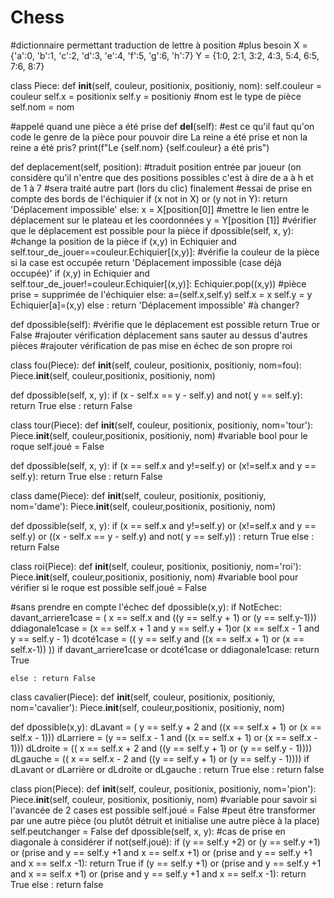 # Chess
#dictionnaire permettant traduction de lettre à position
#plus besoin 
X = {'a':0, 'b':1, 'c':2, 'd':3, 'e':4, 'f':5, 'g':6, 'h':7}
Y = {1:0, 2:1, 3:2, 4:3, 5:4, 6:5, 7:6, 8:7}

class Piece:
  def __init__(self, couleur, positionix, positioniy, nom):
    self.couleur = couleur
    self.x = positionix
    self.y = positioniy
    #nom est le type de pièce
    self.nom = nom
  
  #appelé quand une pièce a été prise
  def __del__(self):
    #est ce qu'il faut qu'on code le genre de la pièce pour pouvoir dire La reine a été prise et non la reine a été pris?
    print(f"Le {self.nom} {self.couleur} a été pris")
    
  def deplacement(self, position):
    #traduit position entrée par joueur (on considère qu'il n'entre que des positions possibles c'est à dire de a à h et de 1 à 7
    #sera traité autre part (lors du clic) finalement
    #essai de prise en compte des bords de l'échiquier
    if (x not in X) or (y not in Y):
      return 'Déplacement impossible'
    else:
      x = X[position[0]]  #mettre le lien entre le déplacement sur le plateau et les coordonnées 
      y = Y[position [1]]
    #vérifier que le déplacement est possible pour la pièce
    if dpossible(self, x, y):
      #change la position de la pièce
      if (x,y) in Echiquier and self.tour_de_jouer==couleur.Echiquier[(x,y)]:  #vérifie la couleur de la pièce si la case est occupée
        return 'Déplacement impossible (case déjà occupée)'
      if (x,y) in Echiquier and self.tour_de_jouer!=couleur.Echiquier[(x,y)]:
        Echiquier.pop((x,y))  #pièce prise = supprimée de l'échiquier
      else:
        a=(self.x,self.y)
        self.x = x
        self.y = y
        Echiquier[a]=(x,y)
    else : return 'Déplacement impossible' #à changer?
    
  def dpossible(self):
    #vérifie que le déplacement est possible
      return True or False
    #rajouter vérification déplacement sans sauter au dessus d'autres pièces
    #rajouter vérification de pas mise en échec de son propre roi
 
    
class fou(Piece):
  def __init__(self, couleur, positionix, positioniy, nom=fou):
    Piece.__init__(self, couleur,positionix, positioniy, nom)
  
  def dpossible(self, x, y):
    if (x - self.x == y - self.y) and not( y == self.y): 
      return True
    else : return False
    
    

class tour(Piece):
  def __init__(self, couleur, positionix, positioniy, nom='tour'):
    Piece.__init__(self, couleur,positionix, positioniy, nom)
    #variable bool pour le roque
    self.joué = False
  
  def dpossible(self, x, y):
    if (x == self.x and y!=self.y) or (x!=self.x and y == self.y): 
      return True
    else : return False
    

class dame(Piece):
  def __init__(self, couleur, positionix, positioniy, nom='dame'):
    Piece.__init__(self, couleur,positionix, positioniy, nom)
    
  def dpossible(self, x, y):
    if (x == self.x and y!=self.y) or (x!=self.x and y == self.y) or ((x - self.x == y - self.y) and not( y == self.y)) : 
      return True
    else : return False
    
class roi(Piece):
  def __init__(self, couleur, positionix, positioniy, nom='roi'):
    Piece.__init__(self, couleur,positionix, positioniy, nom)
    #variable bool pour vérifier si le roque est possible
    self.joué = False
  
  #sans prendre en compte l'échec
  def dpossible(x,y):
    if NotEchec:
      davant_arriere1case = ( x == self.x and ((y == self.y + 1) or (y == self.y-1)))
      ddiagonale1case = (x == self.x + 1 and y == self.y + 1)or (x == self.x - 1 and y == self.y - 1)
      dcoté1case = (( y == self.y and ((x == self.x + 1) or (x == self.x-1)) ))
      if davant_arriere1case or dcoté1case or ddiagonale1case:
        return True
    
    else : return False
    

class cavalier(Piece):
  def __init__(self, couleur, positionix, positioniy, nom='cavalier'):
    Piece.__init__(self, couleur,positionix, positioniy, nom)
  
  def dpossible(x,y):
    dLavant = ( y == self.y + 2  and ((x == self.x + 1) or (x == self.x - 1)))
    dLarriere = (y == self.x - 1 and ((x == self.x + 1) or (x == self.x - 1)))
    dLdroite = (( x == self.x + 2 and ((y == self.y + 1) or (y == self.y - 1))))
    dLgauche = (( x == self.x - 2 and ((y == self.y + 1) or (y == self.y - 1))))
    if dLavant or dLarrière or dLdroite or dLgauche :
      return True
    else : return false
    
class pion(Piece):
  def __init__(self, couleur, positionix, positioniy, nom='pion'):
    Piece.__init__(self, couleur, positionix, positioniy, nom)
    #variable pour savoir si l'avancée de 2 cases est possible
    self.joué = False
    #peut être transformer par une autre pièce (ou plutôt détruit et initialise une autre pièce à la place)
    self.peutchanger = False
  def dpossible(self, x, y):
    #cas de prise en diagonale à considérer
    if not(self.joué):
      if (y == self.y +2) or (y == self.y +1) or (prise and y == self.y +1 and x == self.x +1) or (prise and y == self.y +1 and x == self.x -1):
        return True
    if (y == self.y +1) or (prise and y == self.y +1 and x == self.x +1) or (prise and y == self.y +1 and x == self.x -1): return True
    else : return false
    

    
    
    
    
    
    
    
    
 
    
 
 
    
